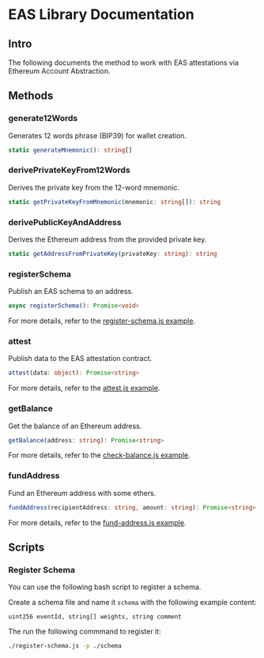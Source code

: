 # EAS Library Documentation

## Intro

The following documents the method to work with EAS attestations via Ethereum Account Abstraction.

## Methods

### generate12Words

Generates 12 words phrase (BIP39) for wallet creation.

```typescript
static generateMnemonic(): string[]
```

### derivePrivateKeyFrom12Words

Derives the private key from the 12-word mnemonic.

```typescript
static getPrivateKeyFromMnemonic(mnemonic: string[]): string
```

### derivePublicKeyAndAddress

Derives the Ethereum address from the provided private key.

```typescript
static getAddressFromPrivateKey(privateKey: string): string
```

### registerSchema

Publish an EAS schema to an address.

```typescript
async registerSchema(): Promise<void>
```

For more details, refer to the [register-schema.js example](examples/register-schema.js).

### attest

Publish data to the EAS attestation contract.

```typescript
attest(data: object): Promise<string>
```

For more details, refer to the [attest.js example](examples/attest.js).

### getBalance

Get the balance of an Ethereum address.

```typescript
getBalance(address: string): Promise<string>
```

For more details, refer to the [check-balance.js example](examples/check-balance.js).

### fundAddress

Fund an Ethereum address with some ethers.

```typescript
fundAddress(recipientAddress: string, amount: string): Promise<string>
```

For more details, refer to the [fund-address.js example](examples/fund-address.js).

## Scripts

### Register Schema

You can use the following bash script to register a schema.

Create a schema file and name it `schema` with the following example content:

```
uint256 eventId, string[] weights, string comment
```

The run the following commmand to register it:

```bash
./register-schema.js -p ./schema
```
